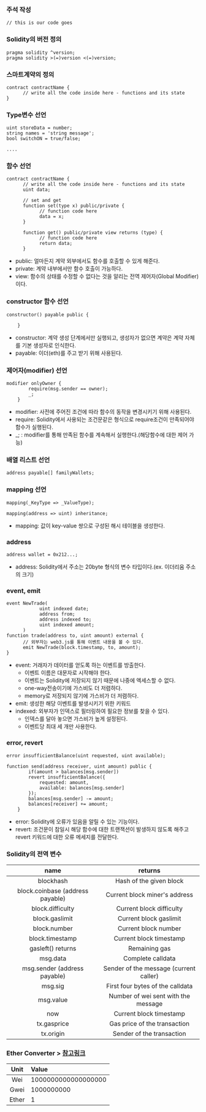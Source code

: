 ### 주석 작성 
```solidity 
// this is our code goes
```  

### Solidity의 버전 정의
```solidity 
pragma solidity ^version; 
pragma solidity >(=)version <(=)version;
```

### 스마트계약의 정의
```solidity 
contract contractName {
      // write all the code inside here - functions and its state
}
```

### Type변수 선언
```solidity 
uint storeData = number;
string names = 'string message';
bool switchON = true/false;
    
....
```

### 함수 선언
```solidity 
contract contractName {
      // write all the code inside here - functions and its state
      uint data;
      
      // set and get
      function set(type x) public/private {
            // function code here
            data = x;
      }
      
      function get() public/private view returns (type) {
            // function code here
            return data;
      }
```

* public: 얼마든지 계약 외부에서도 함수를 호출할 수 있게 해준다.
* private: 계약 내부에서만 함수 호출이 가능하다.
* view: 함수의 상태를 수정할 수 없다는 것을 알리는 전역 제어자(Global Modifier)이다.

### constructor 함수 선언
```solidity
constructor() payable public {

    }
```

* constructor: 계약 생성 단계에서만 실행되고, 생성자가 없으면 계약은 계약 자체를 기본 생성자로 인식한다.
* payable: 이더(eth)를 주고 받기 위해 사용된다. 

### 제어자(modifier) 선언
```solidity
modifier onlyOwner {
        require(msg.sender == owner);
        _; 
    }
```
* modifier: 사전에 주어진 조건에 따라 함수의 동작을 변경시키기 위해 사용된다.
* require: Solidity에서 사용되는 조건문같은 형식으로 require조건이 만족되어야 함수가 실행된다.
* _; : modifier를 통해 만족된 함수를 계속해서 실행한다.(해당함수에 대한 제어 가능)

### 배열 리스트 선언
```solidity
address payable[] familyWallets;
```

### mapping 선언
```solidity
mapping(_KeyType => _ValueType);

mapping(address => uint) inheritance;
```
* mapping: 값이 key-value 쌍으로 구성된 해시 테이블을 생성한다.

### address
```solidity
address wallet = 0x212...;
```
* address: Solidity에서 주소는 20byte 형식의 변수 타입이다.(ex. 이더리움 주소의 크기)

### event, emit
```solidity
event NewTrade(
            uint indexed date;
            address from;
            address indexed to;
            uint indexed amount;
      )
function trade(address to, uint amount) external {
      // 외부자는 web3.js를 통해 이벤트 내용을 볼 수 있다.
      emit NewTrade(block.timestamp, to, amount);
}
```
* event: 거래자가 데이터를 얻도록 하는 이벤트를 방출한다.
  * 이벤트 이름은 대문자로 시작해야 한다. 
  * 이벤트는 Solidity에 저장되지 않기 때문에 나중에 엑세스할 수 없다.
  * one-way전송이기에 가스비도 더 저렴하다.
  * memory로 저장되지 않기에 가스비가 더 저렴하다.
* emit: 생성한 해당 이벤트를 발생시키기 위한 키워드
* indexed: 외부자가 인덱스로 필터링하여 필요한 정보를 찾을 수 있다.
  * 인덱스를 달아 놓으면 가스비가 높게 설정된다.
  * 이벤트당 최대 세 개만 사용한다. 
### error, revert
```solidity
error insufficientBalance(uint requested, uint available);

function send(address receiver, uint amount) public {
        if(amount > balances[msg.sender])
        revert insufficientBalance({
            requested: amount,
            available: balances[msg.sender]
        });
        balances[msg.sender] -= amount;
        balances[receiver] += amount;
    }
```
* error: Solidity에 오류가 있음을 알릴 수 있는 기능이다.
* revert: 조건문이 참일시 해당 함수에 대한 트랜잭션이 발생하지 않도록 해주고 revert 키워드에 대한 오류 메세지를 전달한다.


### Solidity의 전역 변수
|name|returns|
|:---:|:---:|
|blockhash|Hash of the given block|
|block.coinbase (address payable)|Current block miner's address|
|block.difficulty|Current block difficulty|
|block.gaslimit|Current block gaslimit|
|block.number|Current block number|
|block.timestamp|Current block timestamp|
|gasleft() returns|Remaining gas|
|msg.data|Complete calldata|
|msg.sender (address payable)|Sender of the message (current caller)|
|msg.sig|First four bytes of the calldata|
|msg.value|Number of wei sent with the message|
|now|Current block timestamp|
|tx.gasprice|Gas price of the transaction|
|tx.origin|Sender of the transaction|

### Ether Converter > [참고링크](https://www.eth-to-wei.com/?gclid=Cj0KCQjwuaiXBhCCARIsAKZLt3mESg7wimLohoFF6dHA0ddZ2Ep7k6CqvizbqWp2dkPZVWDyA7L8-YAaAvogEALw_wcB)
|Unit|Value|
|:---:|:---|
|Wei|1000000000000000000|
|Gwei|1000000000|
|Ether|1|
